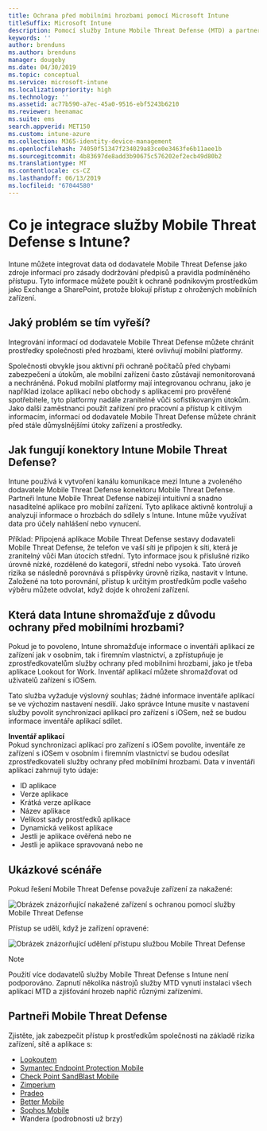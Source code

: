 ```yaml
---
title: Ochrana před mobilními hrozbami pomocí Microsoft Intune
titleSuffix: Microsoft Intune
description: Pomocí služby Intune Mobile Threat Defense (MTD) a partnerem Mobile Threat Defense můžete chránit přístup k podnikovým prostředkům na základě rizika zařízení.
keywords: ''
author: brenduns
ms.author: brenduns
manager: dougeby
ms.date: 04/30/2019
ms.topic: conceptual
ms.service: microsoft-intune
ms.localizationpriority: high
ms.technology: ''
ms.assetid: ac77b590-a7ec-45a0-9516-ebf5243b6210
ms.reviewer: heenamac
ms.suite: ems
search.appverid: MET150
ms.custom: intune-azure
ms.collection: M365-identity-device-management
ms.openlocfilehash: 74050f51347f234029a83ce0e3463fe6b11aee1b
ms.sourcegitcommit: 4b83697de8add3b90675c576202ef2ecb49d80b2
ms.translationtype: MT
ms.contentlocale: cs-CZ
ms.lasthandoff: 06/13/2019
ms.locfileid: "67044580"
---
```

# <a name="what-is-mobile-threat-defense-integration-with-intune"></a>Co je integrace služby Mobile Threat Defense s Intune?
Intune můžete integrovat data od dodavatele Mobile Threat Defense jako zdroje informací pro zásady dodržování předpisů a pravidla podmíněného přístupu. Tyto informace můžete použít k ochraně podnikovým prostředkům jako Exchange a SharePoint, protože blokují přístup z ohrožených mobilních zařízení.  

## <a name="what-problem-does-this-solve"></a>Jaký problém se tím vyřeší?
Integrování informací od dodavatele Mobile Threat Defense můžete chránit prostředky společnosti před hrozbami, které ovlivňují mobilní platformy.  

Společnosti obvykle jsou aktivní při ochraně počítačů před chybami zabezpečení a útokům, ale mobilní zařízení často zůstávají nemonitorovaná a nechráněná. Pokud mobilní platformy mají integrovanou ochranu, jako je například izolace aplikací nebo obchody s aplikacemi pro prověřené spotřebitele, tyto platformy nadále zranitelné vůči sofistikovaným útokům. Jako další zaměstnanci použít zařízení pro pracovní a přístup k citlivým informacím, informací od dodavatele Mobile Threat Defense můžete chránit před stále důmyslnějšími útoky zařízení a prostředky.  

## <a name="how-do-the-intune-mobile-threat-defense-connectors-work"></a>Jak fungují konektory Intune Mobile Threat Defense?

Intune používá k vytvoření kanálu komunikace mezi Intune a zvoleného dodavatele Mobile Threat Defense konektoru Mobile Threat Defense. Partneři Intune Mobile Threat Defense nabízejí intuitivní a snadno nasaditelné aplikace pro mobilní zařízení. Tyto aplikace aktivně kontrolují a analyzují informace o hrozbách do sdílely s Intune. Intune může využívat data pro účely nahlášení nebo vynucení.  

Příklad: Připojená aplikace Mobile Threat Defense sestavy dodavateli Mobile Threat Defense, že telefon ve vaší síti je připojen k síti, která je zranitelný vůči Man útocích střední. Tyto informace jsou k příslušné riziko úrovně nízké, rozdělené do kategorií, střední nebo vysoká. Tato úroveň rizika se následně porovnává s příspěvky úrovně rizika, nastavit v Intune. Založené na toto porovnání, přístup k určitým prostředkům podle vašeho výběru můžete odvolat, když dojde k ohrožení zařízení.

## <a name="what-data-does-intune-collect-for-mobile-threat-defense"></a>Která data Intune shromažďuje z důvodu ochrany před mobilními hrozbami?

Pokud je to povoleno, Intune shromažďuje informace o inventáři aplikací ze zařízení jak v osobním, tak i firemním vlastnictví, a zpřístupňuje je zprostředkovatelům služby ochrany před mobilními hrozbami, jako je třeba aplikace Lookout for Work. Inventář aplikací můžete shromažďovat od uživatelů zařízení s iOSem.

Tato služba vyžaduje výslovný souhlas; žádné informace inventáře aplikací se ve výchozím nastavení nesdílí. Jako správce Intune musíte v nastavení služby povolit synchronizaci aplikací pro zařízení s iOSem, než se budou informace inventáře aplikací sdílet.

**Inventář aplikací**  
Pokud synchronizaci aplikací pro zařízení s iOSem povolíte, inventáře ze zařízení s iOSem v osobním i firemním vlastnictví se budou odesílat zprostředkovateli služby ochrany před mobilními hrozbami. Data v inventáři aplikací zahrnují tyto údaje:

 - ID aplikace
 - Verze aplikace
 - Krátká verze aplikace
 - Název aplikace
 - Velikost sady prostředků aplikace
 - Dynamická velikost aplikace
 - Jestli je aplikace ověřená nebo ne
 - Jestli je aplikace spravovaná nebo ne

## <a name="sample-scenarios"></a>Ukázkové scénáře

Pokud řešení Mobile Threat Defense považuje zařízení za nakažené:

![Obrázek znázorňující nakažené zařízení s ochranou pomocí služby Mobile Threat Defense](./media/MTD-image-1.png)

Přístup se udělí, když je zařízení opravené:

![Obrázek znázorňující udělení přístupu službou Mobile Threat Defense](./media/MTD-image-2.png)

> [!NOTE] 
> Použití více dodavatelů služby Mobile Threat Defense s Intune není podporováno. Zapnutí několika nástrojů služby MTD vynutí instalaci všech aplikací MTD a zjišťování hrozeb napříč různými zařízeními.

## <a name="mobile-threat-defense-partners"></a>Partneři Mobile Threat Defense

Zjistěte, jak zabezpečit přístup k prostředkům společnosti na základě rizika zařízení, sítě a aplikace s:

- [Lookoutem](lookout-mobile-threat-defense-connector.md)
- [Symantec Endpoint Protection Mobile](skycure-mobile-threat-defense-connector.md)
- [Check Point SandBlast Mobile](checkpoint-sandblast-mobile-mobile-threat-defense-connector.md)
- [Zimperium](zimperium-mobile-threat-defense-connector.md)
- [Pradeo](pradeo-mobile-threat-defense-connector.md)
- [Better Mobile](better-mobile-threat-defense-connector.md)
- [Sophos Mobile](sophos-mtd-connector.md)
- Wandera (podrobnosti už brzy)
